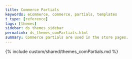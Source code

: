 ```yaml
---
title: Commerce Partials
keywords: eCommerce, commerce, partials, templates
t_type: [reference]
tags: [themes]
sidebar: ds_themes_sidebar
permalink: ds_themes_comPartials.html
summary: Commerce partials are used in the store pages.
---
```

{% include custom/shared/themes_comPartials.md %}